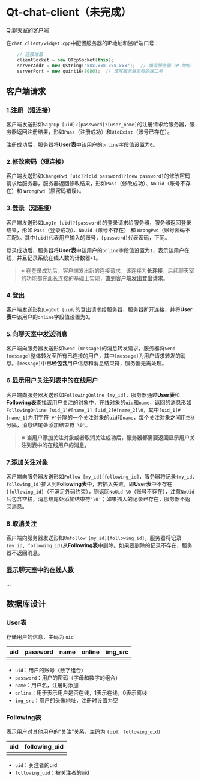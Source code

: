 # Qt-chat-client（未完成）
Qt聊天室的客户端

在`chat_client/widget.cpp`中配置服务器的IP地址和监听端口号：

```c++
    // 连接准备
    clientSocket = new QTcpSocket(this);
    serverAddr = new QString("xxx.xxx.xxx.xxx");  // 填写服务器 IP 地址
    serverPort = new quint16(8080);  // 填写服务器监听的端口号
```

## 客户端请求

### 1.注册（短连接）

客户端发送形如`SignUp [uid]?[password]?[user_name]`的注册请求给服务器，服务器返回注册结果，形如`Pass`（注册成功）和`UidExist`（账号已存在）。

注册成功后，服务器将**User表**中该用户的`online`字段值设置为`0`。

### 2.修改密码（短连接）

客户端发送形如`ChangePwd [uid]?[old password]?[new password]`的修改密码请求给服务器，服务器返回修改结果，形如`Pass`（修改成功）、`NoUid`（账号不存在）和 `WrongPwd`（原密码错误）。

### 3.登录（短连接）

客户端发送形如`LogIn [uid]?[password]`的登录请求给服务器，服务器返回登录结果，形如 `Pass`（登录成功）、`NoUid`（账号不存在） 和 `WrongPwd`（账号密码不匹配）。其中`[uid]`代表用户输入的账号，`[password]`代表密码，下同。

登录成功后，服务器将**User表**中该用户的`online`字段值设置为`1`，表示该用户在线，并且记录系统在线人数的计数器`+1`。

>※ 在登录成功后，客户端发出新的连接请求，该连接为**长连接**，后续聊天室的功能都在此长连接的基础上实现，**直到客户端发出登出请求**。

### 4.登出

客户端发送形如`LogOut [uid]`的登出请求给服务器，服务器断开连接，并将**User表**中该用户的`online`字段值设置为`0`。

### 5.向聊天室中发送消息

客户端向服务器发送形如`Send [message]`的消息转发请求，服务器将`Send [message]`整体转发至所有已连接的用户，其中`[message]`为用户请求转发的消息。`[message]`中**已经包含**用户信息和消息结束符，服务器无需处理。

### 6.显示用户关注列表中的在线用户

客户端向服务器发送形如`FollowingOnline [my_id]`，服务器通过**User表**和**Following表**查找该用户关注的对象中，在线对象的`uid`和`name`，返回的消息形如`FollowingOnline [uid_1]#[name_1] [uid_2]#[name_2]\0`，其中`[uid_1]#[name_1]`为用字符`'#'`分隔的一个关注对象的`uid`和`name`，每个关注对象之间用`空格`分隔，消息结尾处添加结束符`'\0'`。

> **※ 当用户添加关注对象或者取消关注成功后，服务器都需要返回显示用户关注列表中的在线用户的消息。**

### 7.添加关注对象

客户端向服务器发送形如`Follow [my_id][following_id]`，服务器将记录`(my_id, following_id)`插入到**Following表**中，若插入失败，即**User表**中不存在`[following_id]`（不满足外码约束），则返回`NoUid \0`（账号不存在），注意`NoUid`后包含空格，消息结尾处添加结束符`'\0'`；如果插入的记录已存在，服务器不返回消息。

### 8.取消关注

客户端向服务器发送形如`Unfollow [my_id][following_id]`，服务器将记录`(my_id, following_id)`从**Following表**中删除。如果要删除的记录不存在，服务器不返回消息。

### 显示聊天室中的在线人数

...

## 数据库设计

### User表

存储用户的信息，主码为 `uid`

| uid  | password | name | online | img_src |
| ---- | -------- | ---- | ------ | ------- |
|      |          |      |        |         |

- `uid`：用户的账号（数字组合）
- `password`：用户的密码（字母和数字的组合）
- `name`：用户名，注册时添加
- `online`：用于表示用户是否在线，1表示在线，0表示离线
- `img_src`：用户的头像地址，注册时设置为空

### Following表

表示用户对其他用户的“关注”关系，主码为 `(uid, following_uid)`

| uid  | following_uid |
| ---- | ------------- |
|      |               |

- `uid`：关注者的uid
- `following_uid`：被关注者的uid
